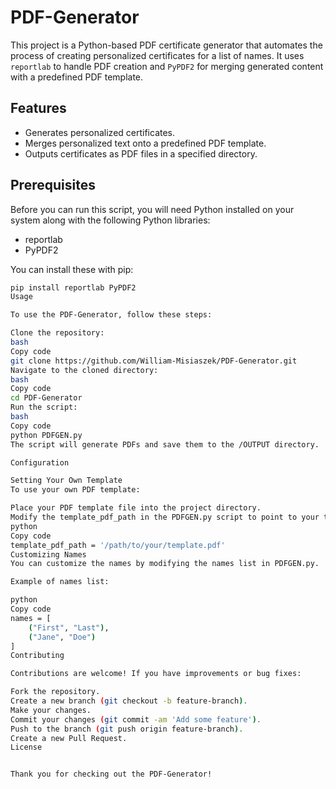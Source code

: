 # PDF-Generator

This project is a Python-based PDF certificate generator that automates the process of creating personalized certificates for a list of names. It uses `reportlab` to handle PDF creation and `PyPDF2` for merging generated content with a predefined PDF template.

## Features

- Generates personalized certificates.
- Merges personalized text onto a predefined PDF template.
- Outputs certificates as PDF files in a specified directory.

## Prerequisites

Before you can run this script, you will need Python installed on your system along with the following Python libraries:

- reportlab
- PyPDF2

You can install these with pip:

```bash
pip install reportlab PyPDF2
Usage

To use the PDF-Generator, follow these steps:

Clone the repository:
bash
Copy code
git clone https://github.com/William-Misiaszek/PDF-Generator.git
Navigate to the cloned directory:
bash
Copy code
cd PDF-Generator
Run the script:
bash
Copy code
python PDFGEN.py
The script will generate PDFs and save them to the /OUTPUT directory.

Configuration

Setting Your Own Template
To use your own PDF template:

Place your PDF template file into the project directory.
Modify the template_pdf_path in the PDFGEN.py script to point to your template file. For example:
python
Copy code
template_pdf_path = '/path/to/your/template.pdf'
Customizing Names
You can customize the names by modifying the names list in PDFGEN.py.

Example of names list:

python
Copy code
names = [
    ("First", "Last"),
    ("Jane", "Doe")
]
Contributing

Contributions are welcome! If you have improvements or bug fixes:

Fork the repository.
Create a new branch (git checkout -b feature-branch).
Make your changes.
Commit your changes (git commit -am 'Add some feature').
Push to the branch (git push origin feature-branch).
Create a new Pull Request.
License


Thank you for checking out the PDF-Generator!
